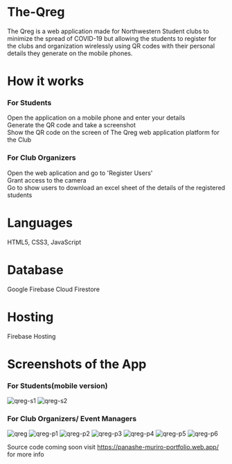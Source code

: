 # The-Qreg
The Qreg is a web application made for Northwestern Student clubs
to minimize the spread of COVID-19 but allowing the students
to register for the clubs and organization wirelessly using QR codes with their
personal details they generate on the mobile phones.

# How it works
<h3>For Students</h3>

Open the application on a mobile phone and enter your details <br>
Generate the QR code and take a screenshot<br>
Show the QR code on the screen of The Qreg web application platform for the Club<br>

<h3>For Club Organizers</h3>
Open the web aplication and go to 'Register Users'<br>
Grant access to the camera<br>
Go to show users to download an excel sheet of the details of the registered students<br>

# Languages 
HTML5, CSS3, JavaScript

# Database
Google Firebase Cloud Firestore

# Hosting 
Firebase Hosting

# Screenshots of the App

<h3>For Students(mobile version)</h3>

![qreg-s1](https://user-images.githubusercontent.com/60305441/94349018-7d7bc800-0006-11eb-8891-2c1cda38ea1a.jpg)
![qreg-s2](https://user-images.githubusercontent.com/60305441/94349021-7e145e80-0006-11eb-9309-c86c335cc21c.jpg)


<h3>For Club Organizers/ Event Managers </h3>

![qreg](https://user-images.githubusercontent.com/60305441/94349035-9b492d00-0006-11eb-8f61-191435120066.jpg)
![qreg-p1](https://user-images.githubusercontent.com/60305441/94349036-9be1c380-0006-11eb-9c24-a45739dd4452.PNG)
![qreg-p2](https://user-images.githubusercontent.com/60305441/94349038-9d12f080-0006-11eb-937c-69b59c10fedf.PNG)
![qreg-p3](https://user-images.githubusercontent.com/60305441/94349042-9e441d80-0006-11eb-9269-56b7e80a3aa3.PNG)
![qreg-p4](https://user-images.githubusercontent.com/60305441/94349043-9edcb400-0006-11eb-836b-c28627c79fcf.PNG)
![qreg-p5](https://user-images.githubusercontent.com/60305441/94349045-a00de100-0006-11eb-90ec-59651c4b3389.PNG)
![qreg-p6](https://user-images.githubusercontent.com/60305441/94349047-a13f0e00-0006-11eb-8ca2-45f14868e0c6.PNG)



Source code coming soon
visit https://panashe-muriro-portfolio.web.app/ for more info


